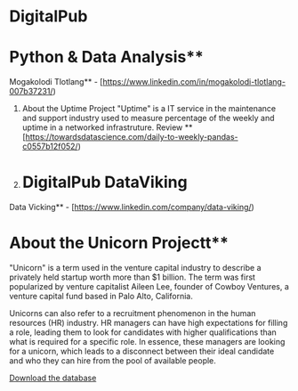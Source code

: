 # DigitalPub 

# Python & Data Analysis** 

Mogakolodi Tlotlang** - [https://www.linkedin.com/in/mogakolodi-tlotlang-007b37231/) 

1. About the Uptime Project
"Uptime" is a IT service in the maintenance and support industry used to measure percentage of the weekly and uptime in a networked infrastruture. Review **[https://towardsdatascience.com/daily-to-weekly-pandas-c0557b12f052/)

2. # DigitalPub DataViking
Data Vicking** - [https://www.linkedin.com/company/data-viking/)  



# About the Unicorn Projectt** 
"Unicorn" is a term used in the venture capital industry to describe a privately held startup worth more than $1 billion. The term was first popularized by venture capitalist Aileen Lee, founder of Cowboy Ventures, a venture capital fund based in Palo Alto, California.

Unicorns can also refer to a recruitment phenomenon in the human resources (HR) industry. HR managers can have high expectations for filling a role, leading them to look for candidates with higher qualifications than what is required for a specific role. In essence, these managers are looking for a unicorn, which leads to a disconnect between their ideal candidate and who they can hire from the pool of available people.


[Download the database](https://www.kaggle.com/ramjasmaurya/unicorn-startups)



